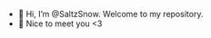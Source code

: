 - 👋 Hi, I’m @SaltzSnow. Welcome to my repository.
- 👀 Nice to meet you <3

<!---
PenaPink/PenaPink is a ✨ special ✨ repository because its `README.md` (this file) appears on your GitHub profile.
You can click the Preview link to take a look at your changes.
--->
